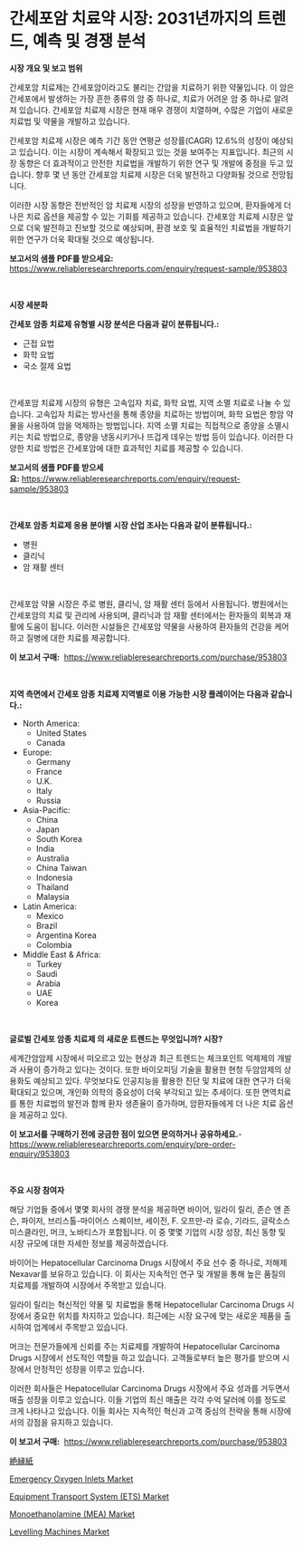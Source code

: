 <p><h1>간세포암 치료약 시장: 2031년까지의 트렌드, 예측 및 경쟁 분석</h1></p><p><strong>시장 개요 및 보고 범위</strong></p>
<p><p>간세포암 치료제는 간세포암이라고도 불리는 간암을 치료하기 위한 약물입니다. 이 암은 간세포에서 발생하는 가장 흔한 종류의 암 중 하나로, 치료가 어려운 암 중 하나로 알려져 있습니다. 간세포암 치료제 시장은 현재 매우 경쟁이 치열하며, 수많은 기업이 새로운 치료법 및 약물을 개발하고 있습니다.</p><p>간세포암 치료제 시장은 예측 기간 동안 연평균 성장률(CAGR) 12.6%의 성장이 예상되고 있습니다. 이는 시장이 계속해서 확장되고 있는 것을 보여주는 지표입니다. 최근의 시장 동향은 더 효과적이고 안전한 치료법을 개발하기 위한 연구 및 개발에 중점을 두고 있습니다. 향후 몇 년 동안 간세포암 치료제 시장은 더욱 발전하고 다양화될 것으로 전망됩니다.</p><p>이러한 시장 동향은 전반적인 암 치료제 시장의 성장을 반영하고 있으며, 환자들에게 더 나은 치료 옵션을 제공할 수 있는 기회를 제공하고 있습니다. 간세포암 치료제 시장은 앞으로 더욱 발전하고 진보할 것으로 예상되며, 환경 보호 및 효율적인 치료법을 개발하기 위한 연구가 더욱 확대될 것으로 예상됩니다.</p></p>
<p><strong>보고서의 샘플 PDF를 받으세요:</strong> <a href="https://www.reliableresearchreports.com/enquiry/request-sample/953803">https://www.reliableresearchreports.com/enquiry/request-sample/953803</a></p>
<p>&nbsp;</p>
<p><strong>시장 세분화</strong></p>
<p><strong>간세포 암종 치료제 유형별 시장 분석은 다음과 같이 분류됩니다.:</strong></p>
<p><ul><li>근접 요법</li><li>화학 요법</li><li>국소 절제 요법</li></ul></p>
<p>&nbsp;</p>
<p><p>간세포암 치료제 시장의 유형은 고속입자 치료, 화학 요법, 지역 소멸 치료로 나눌 수 있습니다. 고속입자 치료는 방사선을 통해 종양을 치료하는 방법이며, 화학 요법은 항암 약물을 사용하여 암을 억제하는 방법입니다. 지역 소멸 치료는 직접적으로 종양을 소멸시키는 치료 방법으로, 종양을 냉동시키거나 뜨겁게 데우는 방법 등이 있습니다. 이러한 다양한 치료 방법은 간세포암에 대한 효과적인 치료를 제공할 수 있습니다.</p></p>
<p><strong>보고서의 샘플 PDF를 받으세요:</strong>&nbsp;<a href="https://www.reliableresearchreports.com/enquiry/request-sample/953803">https://www.reliableresearchreports.com/enquiry/request-sample/953803</a></p>
<p>&nbsp;</p>
<p><strong> 간세포 암종 치료제 응용 분야별 시장 산업 조사는 다음과 같이 분류됩니다.:</strong></p>
<p><ul><li>병원</li><li>클리닉</li><li>암 재활 센터</li></ul></p>
<p>&nbsp;</p>
<p><p>간세포암 약물 시장은 주로 병원, 클리닉, 암 재활 센터 등에서 사용됩니다. 병원에서는 간세포암의 치료 및 관리에 사용되며, 클리닉과 암 재활 센터에서는 환자들의 회복과 재활에 도움이 됩니다. 이러한 시설들은 간세포암 약물을 사용하여 환자들의 건강을 케어하고 질병에 대한 치료를 제공합니다.</p></p>
<p><strong>이 보고서 구매:</strong>&nbsp; <a href="https://www.reliableresearchreports.com/purchase/953803">https://www.reliableresearchreports.com/purchase/953803</a></p>
<p>&nbsp;</p>
<p><strong>지역 측면에서 간세포 암종 치료제 지역별로 이용 가능한 시장 플레이어는 다음과 같습니다.:</strong></p>
<p><ul>
    <li>
        North America:
        <ul>
            <li>United States</li>
            <li>Canada</li>
        </ul>
    </li>
    <li>
        Europe:
        <ul>
            <li>Germany</li>
            <li>France</li>
            <li>U.K.</li>
            <li>Italy</li>
            <li>Russia</li>
        </ul>
    </li>
    <li>
        Asia-Pacific:
        <ul>
            <li>China</li>
            <li>Japan</li>
            <li>South Korea</li>
            <li>India</li>
            <li>Australia</li>
            <li>China Taiwan</li>
            <li>Indonesia</li>
            <li>Thailand</li>
            <li>Malaysia</li>
        </ul>
    </li>
    <li>
        Latin America:
        <ul>
            <li>Mexico</li>
            <li>Brazil</li>
            <li>Argentina Korea</li>
            <li>Colombia</li>
        </ul>
    </li>
    <li>
        Middle East & Africa:
        <ul>
            <li>Turkey</li>
            <li>Saudi</li>
            <li>Arabia</li>
            <li>UAE</li>
            <li>Korea</li>
        </ul>
    </li>
    </ul></p>
<p>&nbsp;</p>
<p><strong>글로벌 간세포 암종 치료제 의 새로운 트렌드는 무엇입니까? 시장?</strong></p>
<p><p>세계간암암제 시장에서 떠오르고 있는 현상과 최근 트렌드는 체크포인트 억제제의 개발과 사용이 증가하고 있다는 것이다. 또한 바이오피딩 기술을 활용한 현청 두암암제의 상용화도 예상되고 있다. 무엇보다도 인공지능을 활용한 진단 및 치료에 대한 연구가 더욱 확대되고 있으며, 개인화 의학의 중요성이 더욱 부각되고 있는 추세이다. 또한 면역치료를 통한 치료법의 발전과 함께 환자 생존율이 증가하며, 암환자들에게 더 나은 치료 옵션을 제공하고 있다.</p></p>
<p><strong>이 보고서를 구매하기 전에 궁금한 점이 있으면 문의하거나 공유하세요.</strong>- <a href="https://www.reliableresearchreports.com/enquiry/pre-order-enquiry/953803">https://www.reliableresearchreports.com/enquiry/pre-order-enquiry/953803</a></p>
<p>&nbsp;</p>
<p><strong>주요 시장 참여자</strong></p>
<p><p>해당 기업들 중에서 몇몇 회사의 경쟁 분석을 제공하면 바이어, 일라이 릴리, 존슨 앤 존슨, 파이저, 브리스톨-마이어스 스퀘이브, 세이전, F. 오프만-라 로슈, 기라드, 글락소스미스클라인, 머크, 노바티스가 포함됩니다. 이 중 몇몇 기업의 시장 성장, 최신 동향 및 시장 규모에 대한 자세한 정보를 제공하겠습니다.</p><p>바이어는 Hepatocellular Carcinoma Drugs 시장에서 주요 선수 중 하나로, 저해제 Nexavar를 보유하고 있습니다. 이 회사는 지속적인 연구 및 개발을 통해 높은 품질의 치료제를 개발하여 시장에서 주목받고 있습니다.</p><p>일라이 릴리는 혁신적인 약물 및 치료법을 통해 Hepatocellular Carcinoma Drugs 시장에서 중요한 위치를 차지하고 있습니다. 최근에는 시장 요구에 맞는 새로운 제품을 출시하여 업계에서 주목받고 있습니다.</p><p>머크는 전문가들에게 신뢰를 주는 치료제를 개발하여 Hepatocellular Carcinoma Drugs 시장에서 선도적인 역할을 하고 있습니다. 고객들로부터 높은 평가를 받으며 시장에서 안정적인 성장을 이루고 있습니다.</p><p>이러한 회사들은 Hepatocellular Carcinoma Drugs 시장에서 주요 성과를 거두면서 매출 성장을 이루고 있습니다. 이들 기업의 최신 매출은 각각 수억 달러에 이를 정도로 크게 나타나고 있습니다. 이들 회사는 지속적인 혁신과 고객 중심의 전략을 통해 시장에서의 강점을 유지하고 있습니다.</p></p>
<p><strong>이 보고서 구매:</strong>&nbsp;&nbsp;<a href="https://www.reliableresearchreports.com/purchase/953803">https://www.reliableresearchreports.com/purchase/953803</a></p>
<p><p><a href="https://medium.com/@jennyferfeil2023/%E7%B5%B6%E7%B8%81%E7%B4%99%E5%B8%82%E5%A0%B4-2031%E5%B9%B4%E3%81%BE%E3%81%A7%E3%81%AE%E6%88%90%E5%8A%9F%E3%81%99%E3%82%8B%E3%83%93%E3%82%B8%E3%83%8D%E3%82%B9%E6%88%A6%E7%95%A5%E3%81%AE%E9%8D%B5-450ea70cf975">絶縁紙</a></p><p><a href="https://flame-sidecar-702.notion.site/Emergency-Oxygen-Inlets-Market-Provides-Detailed-Segmentation-of-this-Market-based-on-Type-Applicat-cfc906944be14a34aa764e6e77c94512">Emergency Oxygen Inlets Market</a></p><p><a href="https://full-wildebeest-80b.notion.site/Equipment-Transport-System-ETS-Market-Challenges-Opportunities-and-Growth-Drivers-and-Major-Mar-3012620a0e654982b76459fe9dc238f2">Equipment Transport System (ETS) Market</a></p><p><a href="https://issuu.com/reportprime-2/docs/monoethanolamine-mea-market-size-2030.pptx">Monoethanolamine (MEA) Market</a></p><p><a href="https://github.com/rahu1506/Market-Research-Report-List-3/blob/main/levelling-machines-market.md">Levelling Machines Market</a></p></p>
